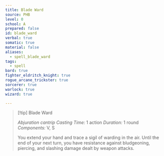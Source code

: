 ```yaml
---
title: Blade Ward
source: PHB
level: 0
school: A
prepared: false
id: blade_ward
verbal: true
somatic: true
material: false
aliases:
  - spell_blade_ward
tags:
  - spell
bard: true
fighter_eldritch_knight: true
rogue_arcane_trickster: true
sorcerer: true
warlock: true
wizard: true

---
```

>[!tip] Blade Ward
>
> *Abjuration cantrip*
> *Casting Time:* 1 action
> *Duration:* 1 round
> *Components:* V, S
>
>You extend your hand and trace a sigil of warding in the air. Until the end of your next turn, you have resistance against bludgeoning, piercing, and slashing damage dealt by weapon attacks.
>

